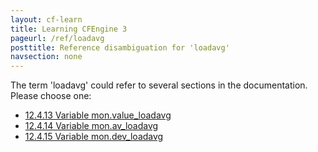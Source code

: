 ```yaml
---
layout: cf-learn
title: Learning CFEngine 3
pageurl: /ref/loadavg
posttitle: Reference disambiguation for 'loadavg'
navsection: none
---
```


The term 'loadavg' could refer to several sections in the documentation. Please choose one:

- [12.4.13 Variable mon.value_loadavg](https://cfengine.com/manuals/cf3-Reference#Variable-mon.value_loadavg)
- [12.4.14 Variable mon.av_loadavg](https://cfengine.com/manuals/cf3-Reference#Variable-mon.av_loadavg)
- [12.4.15 Variable mon.dev_loadavg](https://cfengine.com/manuals/cf3-Reference#Variable-mon.dev_loadavg)
